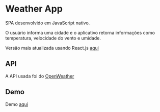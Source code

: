 # Weather App

SPA desenvolvido em JavaScript nativo.

O usuário informa uma cidade e o aplicativo retorna informações como temperatura, velocidade do vento e umidade.

Versão mais atualizada usando React.js [aqui](https://github.com/alicioalves/weather-app)

## API
A API usada foi do [OpenWeather](https://openweathermap.org/)

## Demo
Demo [aqui](https://weather-aa.netlify.app/)
